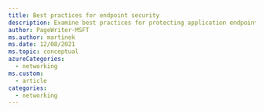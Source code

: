 ```yaml
---
title: Best practices for endpoint security
description: Examine best practices for protecting application endpoints in Azure. Explore public endpoints. Mitigate distributed denial-of-service (DDoS) attacks.
author: PageWriter-MSFT
ms.author: martinek
ms.date: 12/08/2021
ms.topic: conceptual
azureCategories:
  - networking
ms.custom:
  - article
categories:
  - networking
---
```

